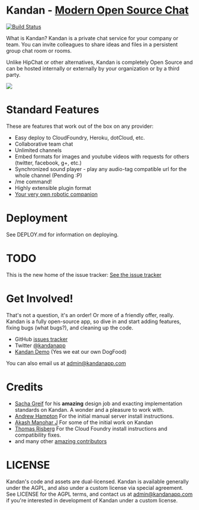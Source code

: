 Kandan - [Modern Open Source Chat](http://www.kandanapp.com)
================================
[![Build Status](https://travis-ci.org/kandanapp/kandan.png?branch=master)](https://travis-ci.org/kandanapp/kandan)

What is Kandan? Kandan is a private chat service for your company or team. You can invite colleagues to share ideas and files in a persistent group chat room or rooms.

Unlike HipChat or other alternatives, Kandan is completely Open Source and can be hosted internally or externally by your organization or by a third party.

![](https://raw.github.com/kandanapp/kandan/resources/kandan_1.1.png)

Standard Features
=================
These are features that work out of the box on any provider:

 * Easy deploy to CloudFoundry, Heroku, dotCloud, etc.
 * Collaborative team chat
 * Unlimited channels
 * Embed formats for images and youtube videos with requests for others (twitter, facebook, g+, etc.)
 * Synchronized sound player - play any audio-tag compatible url for the whole channel (Pending :P)
 * /me command!
 * Highly extensible plugin format
 * [Your very own robotic companion](https://github.com/cloudfuji/hubot-kandan-app)

Deployment
==========

See DEPLOY.md for information on deploying.


TODO
====
This is the new home of the issue tracker:
[See the issue tracker](https://github.com/kandanapp/kandan/issues)

Get Involved!
=============
That's not a question, it's an order! Or more of a friendly offer, really. Kandan is a fully open-source app, so dive in and start adding features, fixing bugs (what bugs?), and cleaning up the code.

* GitHub [issues tracker](https://github.com/kandanapp/kandan/issues)
* Twitter [@kandanapp](https://twitter.com/kandanapp)
* [Kandan Demo](http://kandan-demo.kandanapp.com) (Yes we eat our own DogFood)

You can also email us at [admin@kandanapp.com](mailto:admin@kandanap.com)


Credits
=======
* [Sacha Greif](http://sachagreif.com/i-wrote-a-book/) for his __amazing__ design job and exacting implementation standards on Kandan. A wonder and a pleasure to work with.
* [Andrew Hampton](https://github.com/andrewhampton) For the initial manual server install instructions.
* [Akash Manohar J](https://github.com/HashNuke) For some of the initial work on Kandan
* [Thomas Risberg](https://github.com/trisberg) For the Cloud Foundry install instructions and compatibility fixes.
* and many other [amazing contributors](https://github.com/kandanapp/kandan/graphs/contributors) 

LICENSE
=======
Kandan's code and assets are dual-licensed. Kandan is available generally under the AGPL, and also under a custom license via special agreement. See LICENSE for the AGPL terms, and contact us at [admin@kandanapp.com](mailto:admin@kandanapp.com) if you're interested in development of Kandan under a custom license.
